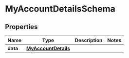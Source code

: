 

# MyAccountDetailsSchema


## Properties

| Name | Type | Description | Notes |
|------------ | ------------- | ------------- | -------------|
|**data** | [**MyAccountDetails**](MyAccountDetails.md) |  |  |



